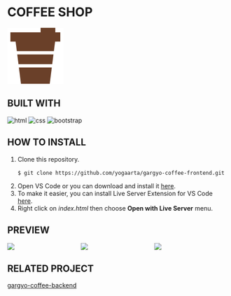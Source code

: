 # COFFEE SHOP

![coffee](assets/img/icons/coffee-icon.png)


## BUILT WITH

![html](https://img.shields.io/badge/html-5-orange)
![css](https://img.shields.io/badge/css-3-blue)
![bootstrap](https://img.shields.io/badge/bootstrap-5.2-blue)

## HOW TO INSTALL
1. Clone this repository.
    ```
    $ git clone https://github.com/yogaarta/gargyo-coffee-frontend.git
    ```
2. Open VS Code or you can download and install it [here](https://code.visualstudio.com/).
3. To make it easier, you can install Live Server Extension for VS Code [here](https://marketplace.visualstudio.com/items?itemName=ritwickdey.LiveServer).
4. Right click on *index.html* then choose **Open with Live Server** menu.

## PREVIEW
<div style="display:flex">
<img src="assets/images/homepage.PNG" style="width: 200px">
<img src="assets/images/login.PNG" style="width: 200px">
<img src="assets/images/profile.PNG" style="width: 200px">
</div>

## RELATED PROJECT
[gargyo-coffee-backend](https://github.com/yogaarta/gargyo_coffee.git)